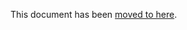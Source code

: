 This document has been [moved to here](https://docs.abp.io/en/abp/latest/UI/AspNetCore/Entity-Action-Extensions).